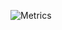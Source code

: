 ![Metrics](https://metrics.lecoq.io/Cy1der?template=classic&isocalendar=1&languages=1&lines=1&achievements=1&stars=1&isocalendar.duration=half-year&languages.colors=github&languages.threshold=0%25&stars.limit=4&achievements.threshold=C&achievements.secrets=true&achievements.limit=0&config.timezone=America%2FToronto)
